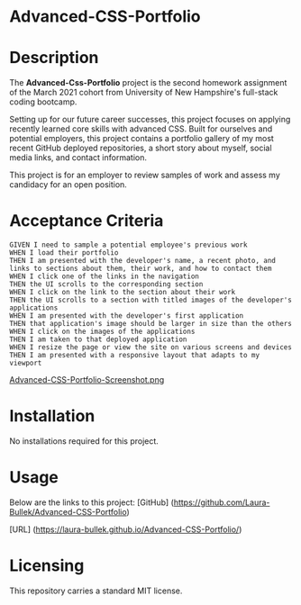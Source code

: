 # Advanced-CSS-Portfolio

# Description
The **Advanced-Css-Portfolio** project is the second homework assignment of the March 2021 cohort from University of New Hampshire's full-stack coding bootcamp. 

Setting up for our future career successes, this project focuses on applying recently learned core skills with advanced CSS. Built for ourselves and potential employers, this project contains a portfolio gallery of my most recent GitHub deployed repositories, a short story about myself, social media links, and contact information.

This project is for an employer to review samples of work and assess my candidacy for an open position.

# Acceptance Criteria
```
GIVEN I need to sample a potential employee's previous work
WHEN I load their portfolio
THEN I am presented with the developer's name, a recent photo, and links to sections about them, their work, and how to contact them
WHEN I click one of the links in the navigation
THEN the UI scrolls to the corresponding section
WHEN I click on the link to the section about their work
THEN the UI scrolls to a section with titled images of the developer's applications
WHEN I am presented with the developer's first application
THEN that application's image should be larger in size than the others
WHEN I click on the images of the applications
THEN I am taken to that deployed application
WHEN I resize the page or view the site on various screens and devices
THEN I am presented with a responsive layout that adapts to my viewport
```

[Advanced-CSS-Portfolio-Screenshot.png](https://postimg.cc/JtXQPBh4)

# Installation
No installations required for this project.

# Usage
Below are the links to this project:
[GitHub] (https://github.com/Laura-Bullek/Advanced-CSS-Portfolio)

[URL] (https://laura-bullek.github.io/Advanced-CSS-Portfolio/)

# Licensing
This repository carries a standard MIT license.
